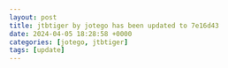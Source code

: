 ```yaml
---
layout: post
title: jtbtiger by jotego has been updated to 7e16d43
date: 2024-04-05 18:28:58 +0000
categories: [jotego, jtbtiger]
tags: [update]
---
```


